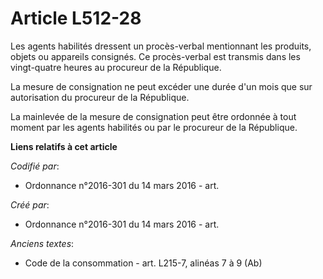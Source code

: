 # Article L512-28

Les agents habilités dressent un procès-verbal mentionnant les produits, objets ou appareils consignés. Ce procès-verbal est
transmis dans les vingt-quatre heures au procureur de la République.

La mesure de consignation ne peut excéder une durée d'un mois que sur autorisation du procureur de la République.

La mainlevée de la mesure de consignation peut être ordonnée à tout moment par les agents habilités ou par le procureur de la
République.

**Liens relatifs à cet article**

_Codifié par_:

  - Ordonnance n°2016-301 du 14 mars 2016 - art.

_Créé par_:

  - Ordonnance n°2016-301 du 14 mars 2016 - art.

_Anciens textes_:

  - Code de la consommation - art. L215-7, alinéas 7 à 9 (Ab)
